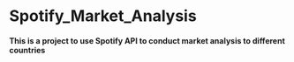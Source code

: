 # Spotify_Market_Analysis
#### This is a project to use Spotify API to conduct market analysis to different countries
